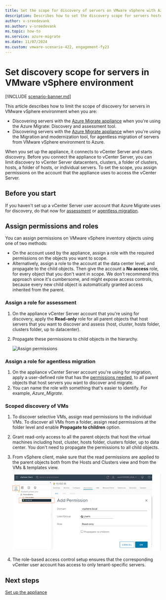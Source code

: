 ```yaml
---
title: Set the scope for discovery of servers on VMware vSphere with Azure Migrate
description: Describes how to set the discovery scope for servers hosted on VMware vSphere assessment and migration with Azure Migrate.
author: v-sreedevank
ms.author: v-sreedevank
ms.topic: how-to
ms.service: azure-migrate
ms.date: 11/07/2024
ms.custom: vmware-scenario-422, engagement-fy23
---
```


# Set discovery scope for servers in VMware vSphere environment
[!INCLUDE [scenario-banner.md](includes/scenario-banner.md)]

This article describes how to limit the scope of discovery for servers in VMware vSphere environment when you are:

- Discovering servers with the [Azure Migrate appliance](../migrate-appliance-architecture.md) when you're using the Azure Migrate: Discovery and assessment tool.
- Discovering servers with the [Azure Migrate appliance](../migrate-appliance-architecture.md) when you're using the Migration and modernization tool, for agentless migration of servers from VMware vSphere environment to Azure.

When you set up the appliance, it connects to vCenter Server and starts discovery. Before you connect the appliance to vCenter Server, you can limit discovery to vCenter Server datacenters, clusters, a folder of clusters, hosts, a folder of hosts, or individual servers. To set the scope, you assign permissions on the account that the appliance uses to access the vCenter Server.

## Before you start

If you haven't set up a vCenter Server user account that Azure Migrate uses for discovery, do that now for [assessment](./tutorial-discover-vmware.md#prepare-vmware) or [agentless migration](./migrate-support-matrix-vmware-migration.md#agentless-migration).


## Assign permissions and roles

You can assign permissions on VMware vSphere inventory objects using one of two methods:

- On the account used by the appliance, assign a role with the required permissions on the objects you want to scope.
- Alternatively, assign a role to the account at the data center level, and propagate to the child objects. Then give the account a **No access** role, for every object that you don't want in scope. We don't recommend this approach since it's cumbersome, and might expose access controls, because every new child object is automatically granted access inherited from the parent.

### Assign a role for assessment

1. On the appliance vCenter Server account that you're using for discovery, apply the **Read-only** role for all parent objects that host servers that you want to discover and assess (host, cluster, hosts folder, clusters folder, up to datacenter).
2. Propagate these permissions  to child objects in the hierarchy.

    ![Assign permissions](../media/tutorial-assess-vmware/assign-perms.png)

### Assign a role for agentless migration

1. On the appliance vCenter Server account you're using for migration, apply a user-defined role that has the [permissions needed](migrate-support-matrix-vmware-migration.md#vmware-vsphere-requirements-agentless), to all parent objects that host servers you want to discover and migrate.
2. You can name the role with something that's easier to identify. For example, <em>Azure_Migrate</em>.

### Scoped discovery of VMs

1. To discover selective VMs, assign read permissions to the individual VMs. To discover all VMs from a folder, assign read permissions at the folder level and enable **Propagate to children** option.
1. Grant read-only access to all the parent objects that host the virtual machines including host, cluster, hosts folder, clusters folder, up to data center. You don't need to propagate the permissions to all child objects.
1. From vSphere client, make sure that the read permissions are applied to the parent objects both from the Hosts and Clusters view and from the VMs & templates view.

   ![Screenshot showing Add permission.](../media/tutorial-assess-vmware/add-permissions.png)

1. The role-based access control setup ensures that the corresponding vCenter user account has access to only tenant-specific servers. 

## Next steps

[Set up the appliance](how-to-set-up-appliance-vmware.md)

